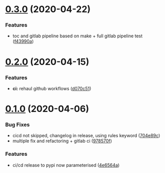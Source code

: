 # [0.3.0](https://github.com/opinionated-digital-center/python-library-project-generator/compare/v0.2.0...v0.3.0) (2020-04-22)


### Features

* toc and gitlab pipeline based on make + full gitlab pipeline test ([f43990a](https://github.com/opinionated-digital-center/python-library-project-generator/commit/f43990a5bc558f0cc25737ffc8b256ddbbbf8c15))

# [0.2.0](https://github.com/opinionated-digital-center/python-library-project-generator/compare/v0.1.0...v0.2.0) (2020-04-15)


### Features

* **ci:** rehaul github workflows ([d070c51](https://github.com/opinionated-digital-center/python-library-project-generator/commit/d070c51f2adcbe3357d722411f98e6307c52fbea))

# [0.1.0](https://github.com/opinionated-digital-center/cookiecutter-pypackage/compare/v0.0.0...v0.1.0) (2020-04-06)


### Bug Fixes

* cicd not skipped, changelog in release, using rules keyword ([704e89c](https://github.com/opinionated-digital-center/cookiecutter-pypackage/commit/704e89cc98427b859ebfbaf52490dbd98c849c9e))
* multiple fix and refactoring + gitlab ci ([978570f](https://github.com/opinionated-digital-center/cookiecutter-pypackage/commit/978570f8380d3c8257e75c56b99e7f0713a7169d))


### Features

* ci/cd release to pypi now parameterised ([4e6564a](https://github.com/opinionated-digital-center/cookiecutter-pypackage/commit/4e6564ac0101edfc7a4be984ae3183d4835bda2b))
